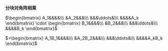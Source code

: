 **分块对角阵相乘**    
    
 $\begin{bmatrix}    
A_1&&&&\\\     
&A_2&&&\\\     
&&&\ddots&\\\     
&&&&A_k    
\end{bmatrix}    
\cdot \begin{bmatrix}    
B_1&&&&\\\     
&B_2&&&\\\     
&&&\ddots&\\\     
&&&&B_k    
\end{bmatrix}$     
    
 $=\begin{bmatrix}    
A_1B_1&&&&\\\     
&A_2B_2&&&\\\     
&&&\ddots&\\\     
&&&&A_kB_k    
\end{bmatrix}$     
